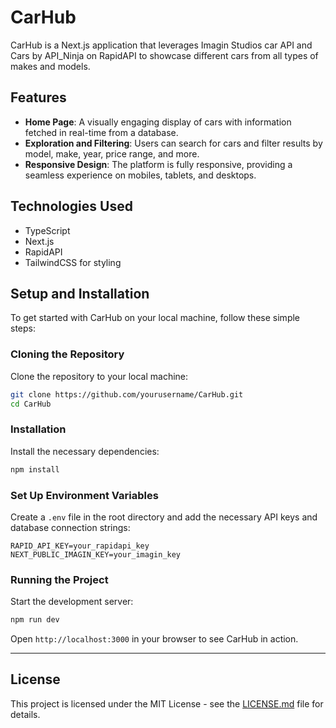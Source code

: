 # CarHub

CarHub is a Next.js application that leverages Imagin Studios car API and Cars by API_Ninja on RapidAPI to showcase different cars from all types of makes and models. 

## Features

- **Home Page**: A visually engaging display of cars with information fetched in real-time from a database.
- **Exploration and Filtering**: Users can search for cars and filter results by model, make, year, price range, and more.
- **Responsive Design**: The platform is fully responsive, providing a seamless experience on mobiles, tablets, and desktops.

## Technologies Used

- TypeScript
- Next.js
- RapidAPI
- TailwindCSS for styling

## Setup and Installation

To get started with CarHub on your local machine, follow these simple steps:


### Cloning the Repository

Clone the repository to your local machine:

```bash
git clone https://github.com/yourusername/CarHub.git
cd CarHub
```

### Installation

Install the necessary dependencies:

```bash
npm install
```

### Set Up Environment Variables

Create a `.env` file in the root directory and add the necessary API keys and database connection strings:

```env
RAPID_API_KEY=your_rapidapi_key
NEXT_PUBLIC_IMAGIN_KEY=your_imagin_key
```

### Running the Project

Start the development server:

```bash
npm run dev
```

Open `http://localhost:3000` in your browser to see CarHub in action.

---

## License

This project is licensed under the MIT License - see the [LICENSE.md](LICENSE) file for details.
```
